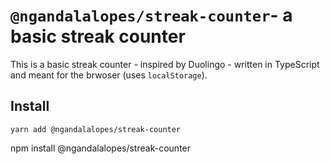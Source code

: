 # `@ngandalalopes/streak-counter`- a basic streak counter

This is a basic streak counter - inspired by Duolingo - written in TypeScript and meant for the brwoser (uses `localStorage`).

## Install

```shell
yarn add @ngandalalopes/streak-counter
````

npm install @ngandalalopes/streak-counter
